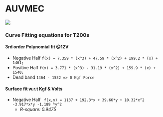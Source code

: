 # AUVMEC
![](https://www.ardusub.com/images/vectored-frame.png)

### Curve Fitting equations for T200s

#### 3rd order Polynomial fit @12V
- Negative Half
`f(x) = 7.359 * (x^3) + 47.59 * (x^2) + 199.2 * (x) + 1461;`
- Positive Half
`f(x) = 3.771 * (x^3) - 31.19 * (x^2) + 159.9 * (x) + 1540;`
- Dead band
`1464 - 1532 => 0 Kgf Force`

#### Surface fit w.r.t Kgf & Volts
- Negative Half
`  f(x,y) = 1137 + 192.3*x + 39.66*y + 10.32*x^2  -3.917*x*y -1.189 *y^2 `      
    - *R-square: 0.9475*
